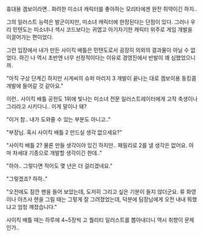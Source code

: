 휴대용 겜보이라면.. 화려한 미소녀 캐릭터를 좋아하는 모리타에겐 완전 쥐약이긴 하지..

그의 일러스트 능력은 발군이지만, 미소녀 캐릭터에 한정된다는 단점이 있다. 그러나 우리 민텐도는 미소녀나 섹시 코드보다는 귀엽고 아기자기한 캐릭터 위주로 게임 개발을 이끌어가는 편이었다. 

그런 입장에서 내가 만든 사이킥 배틀은 민텐도로서 굉장히 의외의 결과물이 아닐 수 없었다. 하긴 나 역시 초반엔 너무 선정적이다는 이유로 경영진에서 반발이 꽤 심했었으니까.

"아직 구상 단계긴 하지만 시게씨의 슈퍼 마리지 3 개발이 끝나는 대로 겜보이용 동킹콤 개발에 들어갈 것 같아요."

이런.. 사이킥 배틀 공헌도 1위에 빛나는 미소녀 전문 일러스트레이터에게 고작 축생이나 그리라고 시키다니.. 이게 말이나 돼? 

"이거 참.. 내가 도와줄 수 있는 부분도 아니고.."

"부장님. 혹시 사이킥 배틀 2 만드실 생각 없으세요?"

"사이킥 배틀 2? 물론 만들 생각이야 있긴 하지만.. 패밀리로 2를 낼 생각은 없어요. 아마 차세대 기종으로 개발할 생각이긴 한데.."

"하아.. 그렇다면 적어도 몇 년은 더 걸리겠네요."

"그렇겠죠? 하하.."

"오전에도 잠깐 펜을 들어 보았는데, 도저히 그리고 싶은 기분이 들지 않더군요. 류 화영이나 아즈사 렌을 그릴 때는 그렇게 잘 그려졌었는데, 덕분에 팀장님에게 오전 내내 뭐했냐고 엄청 깨졌습니다."

사이킥 배틀 때는 하루에 4~5장씩 고 퀄리티 일러스트를 뽑아내더니 역시 취향이 문제인가..